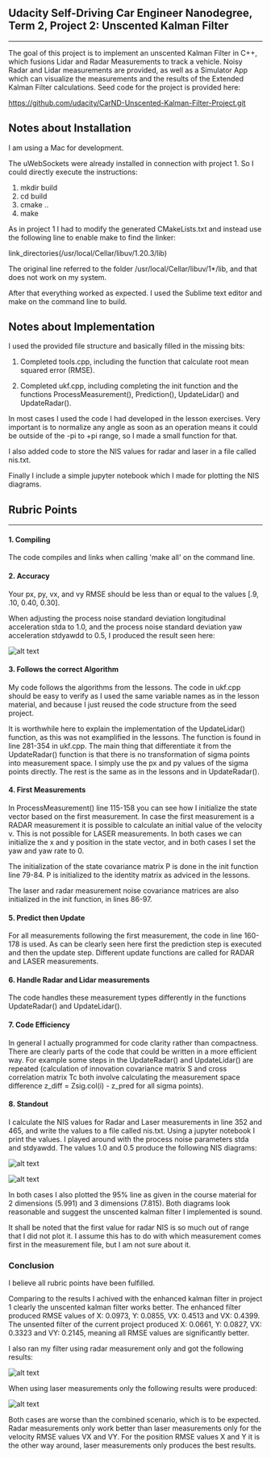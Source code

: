 ## Udacity Self-Driving Car Engineer Nanodegree, Term 2, Project 2: Unscented Kalman Filter

---

The goal of this project is to implement an unscented Kalman Filter in C++, which fusions Lidar and Radar Measurements to track a vehicle. Noisy Radar and Lidar measurements are provided, as well as a Simulator App which can visualize the measurements and the results of the Extended Kalman Filter calculations. Seed code for the project is provided here:

https://github.com/udacity/CarND-Unscented-Kalman-Filter-Project.git

[//]: # (Image References)
[image1]: ./writeup_images/dataset1.png
[image2]: ./writeup_images/NISLaser.png
[image3]: ./writeup_images/NISRadar.png
[image4]: ./writeup_images/radaronly.png
[image5]: ./writeup_images/laseronly.png

## Notes about Installation

I am using a Mac for development.

The uWebSockets were already installed in connection with project 1. So I could directly execute the instructions:

1. mkdir build
2. cd build
3. cmake ..
4. make

As in project 1 I had to modify the generated CMakeLists.txt and instead use the following line to enable make to find the linker:

link_directories(/usr/local/Cellar/libuv/1.20.3/lib)

The original line referred to the folder /usr/local/Cellar/libuv/1*/lib, and that does not work on my system.

After that everything worked as expected. I used the Sublime text editor and make on the command line to build.

## Notes about Implementation

I used the provided file structure and basically filled in the missing bits:

1. Completed tools.cpp, including the function that calculate root mean squared error (RMSE).

2. Completed ukf.cpp, including completing the init function and the functions ProcessMeasurement(), Prediction(), UpdateLidar() and UpdateRadar().

In most cases I used the code I had developed in the lesson exercises. Very important is to normalize any angle as soon as an operation means it could be outside of the -pi to +pi range, so I made a small function for that.

I also added code to store the NIS values for radar and laser in a file called nis.txt.

Finally I include a simple jupyter notebook which I made for plotting the NIS diagrams.

## Rubric Points

---

#### 1. Compiling  

The code compiles and links when calling 'make all' on the command line.

#### 2. Accuracy

Your px, py, vx, and vy RMSE should be less than or equal to the values [.9, .10, 0.40, 0.30].

When adjusting the process noise standard deviation longitudinal acceleration stda to 1.0, and the process noise standard deviation yaw acceleration stdyawdd to 0.5, I produced the result seen here:

![alt text][image1]

#### 3. Follows the correct Algorithm

My code follows the algorithms from the lessons. The code in ukf.cpp should be easy to verify as I used the same variable names as in the lesson material, and because I just reused the code structure from the seed project.

It is worthwhile here to explain the implementation of the UpdateLidar() function, as this was not examplified in the lessons. The function is found in line 281-354 in ukf.cpp. The main thing that differentiate it from the UpdateRadar() function is that there is no transformation of sigma points into measurement space. I simply use the px and py values of the sigma points directly. The rest is the same as in the lessons and in UpdateRadar().

#### 4. First Measurements

In ProcessMeasurement() line 115-158 you can see how I initialize the state vector based on the first measurement. In case the first measurement is a RADAR measurement it is possible to calculate an initial value of the velocity v. This is not possible for LASER measurements. In both cases we can initialize the x and y position in the state vector, and in both cases I set the yaw and yaw rate to 0.

The initialization of the state covariance matrix P is done in the init function line 79-84. P is initialized to the identity matrix as adviced in the lessons.

The laser and radar measurement noise covariance matrices are also initialized in the init function, in lines 86-97.

#### 5. Predict then Update

For all measurements following the first measurement, the code in line 160-178 is used. As can be clearly seen here first the prediction step is executed and then the update step. Different update functions are called for RADAR and LASER measurements.

#### 6. Handle Radar and Lidar measurements

The code handles these measurement types differently in the functions UpdateRadar() and UpdateLidar().

#### 7. Code Efficiency

In general I actually programmed for code clarity rather than compactness. There are clearly parts of the code that could be written in a more efficient way. For example some steps in the UpdateRadar() and UpdateLidar() are repeated (calculation of innovation covariance matrix S and cross correlation matrix Tc both involve calculating the measurement space difference z_diff = Zsig.col(i) - z_pred for all sigma points).

#### 8. Standout

I calculate the NIS values for Radar and Laser measurements in line 352 and 465, and write the values to a file called nis.txt. Using a jupyter notebook I print the values. I played around with the process noise parameters stda and stdyawdd. The values 1.0 and 0.5 produce the following NIS diagrams:

![alt text][image2]

![alt text][image3]

In both cases I also plotted the 95% line as given in the course material for 2 dimensions (5.991) and 3 dimensions (7.815). Both diagrams look reasonable and suggest the unscented kalman filter I implemented is sound.

It shall be noted that the first value for radar NIS is so much out of range that I did not plot it. I assume this has to do with which measurement comes first in the measurement file, but I am not sure about it.

### Conclusion

I believe all rubric points have been fulfilled.

Comparing to the results I achived with the enhanced kalman filter in project 1 clearly the unscented kalman filter works better. The enhanced filter produced RMSE values of X: 0.0973, Y: 0.0855, VX: 0.4513 and VX: 0.4399. The unsented filter of the current project produced X: 0.0661, Y: 0.0827, VX: 0.3323 and VY: 0.2145, meaning all RMSE values are significantly better.

I also ran my filter using radar measurement only and got the following results:

![alt text][image4]

When using laser measurements only the following results were produced:

![alt text][image5]

Both cases are worse than the combined scenario, which is to be expected. Radar measurements only work better than laser measurements only for the velocity RMSE values VX and VY. For the position RMSE values X and Y it is the other way around, laser measurements only produces the best results.
